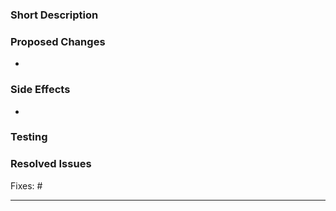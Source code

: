 ### Short Description

<!-- Describe this PR in one or two sentences. -->

### Proposed Changes

<!-- Describe this PR in more detail. -->

-

### Side Effects

<!-- List all related components that have not been explicitly changed but may be affected by this PR -->

-

### Testing

<!-- List all things that should be tested while reviewing this PR. -->

### Resolved Issues

<!-- List all issues which should be closed when this PR is merged. -->

Fixes: #

---

<!--
DOR:
- [Release notes](https://github.com/digitalfabrik/integreat-app/blob/main/docs/contributing.md#release-notes) have been added for user visible changes
- Linting: `yarn lint`
- Typescript: `yarn ts:check`
- Prettier: `yarn prettier`
- Unit tests: `yarn test`
-->

